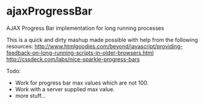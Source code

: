 # ajaxProgressBar
AJAX Progress Bar implementation for long running processes

This is a quick and dirty mashup made possible with help from the following resources:
http://www.htmlgoodies.com/beyond/javascript/providing-feedback-on-long-running-scripts-in-older-browsers.html
http://cssdeck.com/labs/nice-sparkle-progress-bars

Todo:
* Work for progress bar max values which are not 100.
* Work with a server supplied max value.
* more stuff...
